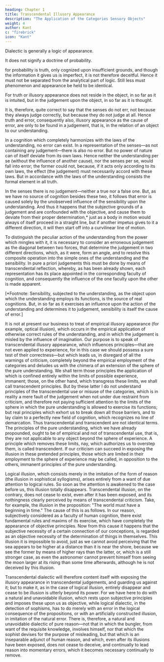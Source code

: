 ```yaml
---
heading: Chapter 1
title: Transcendental Illusory Appearance
description: "The Application of the Categories Sensory Objects"
weight: 4
author: Kant
c: "firebrick"
icon: "Kant"
---
```



<!-- TRANSCENDENTAL LOGIC. SECOND DIVISION. 

TRANSCENDENTAL DIALECTIC. INTRODUCTION. -->


Dialectic is generally a logic of appearance.

It does not signify a doctrine of probability.

for probability is truth, only cognized upon insufficient grounds, and though the information it gives us is imperfect, it is not therefore deceitful. Hence it must not be separated from the analytical part of logic. Still less must phenomenon and appearance be held to be identical. 

For truth or illusory appearance does not reside in the object, in so far as it is intuited, but in the judgement upon the object, in so far as it is thought.

It is, therefore, quite correct to say that the senses do not err, not because they always judge correctly, but because they do not judge at all. Hence truth and error, consequently also, illusory appearance as the cause of error, are only to be found in a judgement, that is, in the relation of an object to our understanding. 

In a cognition which completely harmonizes with the laws of the understanding, no error can exist. In a representation of the senses—as not containing any judgement—there is also no error. But no power of nature can of itself deviate from its own laws. Hence neither the understanding per se (without the influence of another cause), nor the senses per se, would fall into error; the former could not, because, if it acts only according to its own laws, the effect (the judgement) must necessarily accord with these laws. But in accordance with the laws of the understanding consists the formal element in all truth. 

In the senses there is no judgement—neither a true nor a false one. But, as we have no source of cognition besides these two, it follows that error is caused solely by the unobserved influence of the sensibility upon the understanding. And thus it happens that the subjective grounds of a judgement and are confounded with the objective, and cause them to deviate from their proper determination,* just as a body in motion would always of itself proceed in a straight line, but if another impetus gives to it a different direction, it will then start off into a curvilinear line of motion.

To distinguish the peculiar action of the understanding from the power which mingles with it, it is necessary to consider an erroneous judgement as the diagonal between two forces, that determine the judgement in two different directions, which, as it were, form an angle, and to resolve this composite operation into the simple ones of the understanding and the sensibility. In pure a priori judgements this must be done by means of transcendental reflection, whereby, as has been already shown, each representation has its place appointed in the corresponding faculty of cognition, and consequently the influence of the one faculty upon the other is made apparent.

[*Footnote: Sensibility, subjected to the understanding, as the object
upon which the understanding employs its functions, is the source of
real cognitions. But, in so far as it exercises an influence upon the
action of the understanding and determines it to judgement, sensibility
is itself the cause of error.]



It is not at present our business to treat of empirical illusory appearance (for example, optical illusion), which occurs in the empirical application of otherwise correct rules of the understanding, and in which the judgement is misled by the influence of imagination. Our purpose is to speak of transcendental illusory appearance, which influences principles—that are not even applied to experience, for in this case we should possess a sure test of their correctness—but which leads us, in disregard of all the warnings of criticism, completely beyond the empirical employment of the categories and deludes us with the chimera of an extension of the sphere of the pure understanding. We shall term those principles the application of which is confined entirely within the limits of possible experience, immanent; those, on the other hand, which transgress these limits, we shall call transcendent principles. But by these latter I do not understand principles of the transcendental use or misuse of the categories, which is in reality a mere fault of the judgement when not under due restraint from criticism, and therefore not paying sufficient attention to the limits of the sphere in which the pure understanding is allowed to exercise its functions; but real principles which exhort us to break down all those barriers, and to lay claim to a perfectly new field of cognition, which recognizes no line of demarcation. Thus transcendental and transcendent are not identical terms. The principles of the pure understanding, which we have already propounded, ought to be of empirical and not of transcendental use, that is, they are not applicable to any object beyond the sphere of experience. A principle which removes these limits, nay, which authorizes us to overstep them, is called transcendent. If our criticism can succeed in exposing the illusion in these pretended principles, those which are limited in their employment to the sphere of experience may be called, in opposition to the others, immanent principles of the pure understanding.

Logical illusion, which consists merely in the imitation of the form of reason (the illusion in sophistical syllogisms), arises entirely from a want of due attention to logical rules. So soon as the attention is awakened to the case before us, this illusion totally disappears. Transcendental illusion, on the contrary, does not cease to exist, even after it has been exposed, and its nothingness clearly perceived by means of transcendental criticism. Take, for example, the illusion in the proposition: "The world must have a beginning in time." The cause of this is as follows. In our reason, subjectively considered as a faculty of human cognition, there exist fundamental rules and maxims of its exercise, which have completely the appearance of objective principles. Now from this cause it happens that the subjective necessity of a certain connection of our conceptions, is regarded as an objective necessity of the determination of things in themselves. This illusion it is impossible to avoid, just as we cannot avoid perceiving that the sea appears to be higher at a distance than it is near the shore, because we see the former by means of higher rays than the latter, or, which is a still stronger case, as even the astronomer cannot prevent himself from seeing the moon larger at its rising than some time afterwards, although he is not deceived by this illusion.

Transcendental dialectic will therefore content itself with exposing the illusory appearance in transcendental judgements, and guarding us against it; but to make it, as in the case of logical illusion, entirely disappear and cease to be illusion is utterly beyond its power. For we have here to do with a natural and unavoidable illusion, which rests upon subjective principles and imposes these upon us as objective, while logical dialectic, in the detection of sophisms, has to do merely with an error in the logical consequence of the propositions, or with an artificially constructed illusion, in imitation of the natural error. There is, therefore, a natural and unavoidable dialectic of pure reason—not that in which the bungler, from want of the requisite knowledge, involves himself, nor that which the sophist devises for the purpose of misleading, but that which is an inseparable adjunct of human reason, and which, even after its illusions have been exposed, does not cease to deceive, and continually to lead reason into momentary errors, which it becomes necessary continually to remove.


